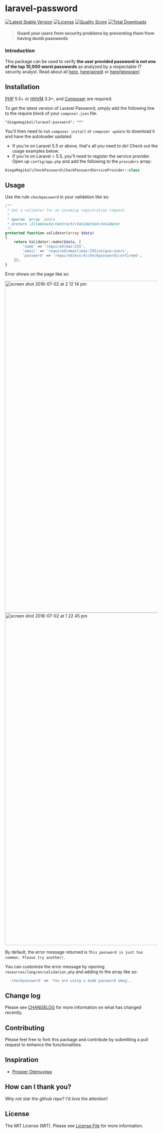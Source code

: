 # laravel-password

[![Latest Stable Version](https://poser.pugx.org/diegomagikal/laravel-password/v/stable.svg)](https://packagist.org/packages/diegomagikal/laravel-password)
[![License](https://poser.pugx.org/diegomagikal/laravel-password/license.svg)](LICENSE.md)
[![Quality Score](https://img.shields.io/scrutinizer/g/diegomagikal/laravel-password.svg?style=flat-square)](https://scrutinizer-ci.com/g/diegomagikal/laravel-password)
[![Total Downloads](https://img.shields.io/packagist/dt/diegomagikal/laravel-password.svg?style=flat-square)](https://packagist.org/packages/diegomagikal/laravel-password)

> #### Guard your users from security problems by preventing them from having dumb passwords

### Introduction

This package can be used to verify **the user provided password is
not one of the top 10,000 worst passwords** as analyzed by a respectable IT security analyst. Read
about all [ here](https://xato.net/10-000-top-passwords-6d6380716fe0#.473dkcjfm),
[here(wired)](http://www.wired.com/2013/12/web-semantics-the-ten-thousand-worst-passwords/) or
[here(telegram)](http://www.telegraph.co.uk/technology/internet-security/10303159/Most-common-and-hackable-passwords-on-the-internet.html)


## Installation

[PHP](https://php.net) 5.5+ or [HHVM](http://hhvm.com) 3.3+, and [Composer](https://getcomposer.org) are required.

To get the latest version of Laravel Password, simply add the following line to the require block of your `composer.json` file.

```
"diegomagikal/laravel-password": "*"
```

You'll then need to run `composer install` or `composer update` to download it and have the autoloader updated.

- If you're on Laravel 5.5 or above, that's all you need to do! Check out the usage examples below.
- If you're on Laravel < 5.5, you'll need to register the service provider. Open up `config/app.php` and add the following to the `providers` array:

```php
DiegoMagikal\CheckPassword\CheckPasswordServiceProvider::class
```

## Usage

Use the rule `checkpassword` in your validation like so:

```php
/**
 * Get a validator for an incoming registration request.
 *
 * @param  array  $data
 * @return \Illuminate\Contracts\Validation\Validator
 */
protected function validator(array $data)
{
    return Validator::make($data, [
        'name' => 'required|max:255',
        'email' => 'required|email|max:255|unique:users',
        'password' => 'required|min:6|checkpassword|confirmed',
    ]);
}
```

Error shows on the page like so:

<img width="1093" alt="screen shot 2016-07-02 at 2 12 14 pm" src="https://cloud.githubusercontent.com/assets/2946769/16540503/103e0390-405f-11e6-9c4c-5d02dc1ce7ec.png">

<img width="1095" alt="screen shot 2016-07-02 at 1 22 45 pm" src="https://cloud.githubusercontent.com/assets/2946769/16540468/c6bd71f2-405d-11e6-8f34-d3a9b1b27e77.png">

By default, the error message returned is `This password is just too common. Please try another!`.

You can customize the error message by opening `resources/lang/en/validation.php` and adding to the array like so:

```php
  'checkpassword' => 'You are using a dumb password abeg',
```

## Change log

Please see [CHANGELOG](CHANGELOG.md) for more information on what has changed recently.

## Contributing

Please feel free to fork this package and contribute by submitting a pull request to enhance the functionalities.

## Inspiration

* [Prosper Otemuyiwa](https://github.com/unicodeveloper/laravel-password)

## How can I thank you?

Why not star the github repo? I'd love the attention! 

## License

The MIT License (MIT). Please see [License File](LICENSE.md) for more information.
